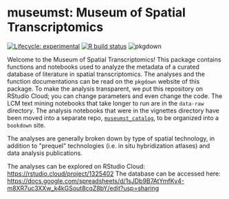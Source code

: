 # museumst: Museum of Spatial Transcriptomics

<!-- badges: start -->
[![Lifecycle: experimental](https://img.shields.io/badge/lifecycle-experimental-orange.svg)](https://www.tidyverse.org/lifecycle/#experimental)
[![R build status](https://github.com/pachterlab/museumst/workflows/R-CMD-check/badge.svg)](https://github.com/pachterlab/museumst/actions)
![pkgdown](https://github.com/pachterlab/museumst/workflows/pkgdown/badge.svg)
<!-- badges: end -->

Welcome to the Museum of Spatial Transcriptomics! This package contains functions and notebooks used to analyze the metadata of a curated database of literature in spatial transcriptomics. The analyses and the function documentations can be read on the `pkgdown` website of this package. To make the analysis transparent, we put this repository on RStudio Cloud; you can change parameters and even change the code. The LCM text mining notebooks that take longer to run are in the `data-raw` directory. The analysis notebooks that were in the vignettes directory have been moved into a separate repo, [`museumst_catalog`](https://github.com/pachterlab/museumst_catalogue), to be organized into a `bookdown` site.

The analyses are generally broken down by type of spatial technology, in addition to "prequel" technologies (i.e. in situ hybridization atlases) and data analysis publications.

The analyses can be explored on RStudio Cloud: https://rstudio.cloud/project/1325402
The database can be accessed here: https://docs.google.com/spreadsheets/d/1sJDb9B7AtYmfKv4-m8XR7uc3XXw_k4kGSout8cqZ8bY/edit?usp=sharing
